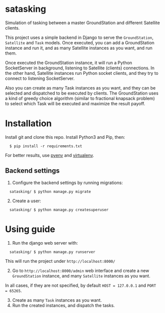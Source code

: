 # satasking
Simulation of tasking between a master GroundStation and different Satellite clients.

This project uses a simple backend in Django to serve the `GroundStation`, `Satellite` and `Task` models. Once executed, you can add a GroundStation instance and run it, and as many Satellite instances as you want, and run them.

Once executed the GroundStation instance, it will run a Python SocketServer in background, listening to Satellite (clients) connections. In the other hand, Satellite instances run Python socket clients, and they try to connect to listening SocketServer.

Also you can create as many Task instances as you want, and they can be selected and dispatched to be executed by clients. The GroundStation uses a kind of greedy choice algorithm (similar to fractional knapsack problem) to select which Task will be executed and maximize the result payoff.

# Installation

Install git and clone this repo. Install Python3 and Pip, then:
```
  $ pip install -r requirements.txt
```

For better results, use [pyenv](https://github.com/pyenv/pyenv) and [virtualenv](https://github.com/pyenv/pyenv-virtualenv).

## Backend settings

1. Configure the backend settings by running migrations:

```
  satasking/ $ python manage.py migrate
```

2. Create a user:

```
  satasking/ $ python manage.py createsuperuser
```

# Using guide

1. Run the django web server with:

```
  satasking/ $ python manage.py runserver
```

This will run the project under `http://localhost:8000/`

2. Go to `http://localhost:8000/admin` web interface and create a new `GroundStation` instance, and many `Satellite` instances as you want.
 
In all cases, if they are not specified, by default `HOST = 127.0.0.1` and `PORT = 65265`.

3. Create as many `Task` instances as you want.
4. Run the created instances, and dispatch the tasks.
